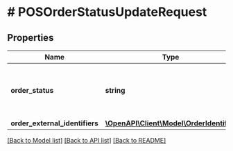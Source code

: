 # # POSOrderStatusUpdateRequest

## Properties

Name | Type | Description | Notes
------------ | ------------- | ------------- | -------------
**order_status** | **string** | The requested status to transition the order to. |
**order_external_identifiers** | [**\OpenAPI\Client\Model\OrderIdentifier**](OrderIdentifier.md) |  |

[[Back to Model list]](../../README.md#models) [[Back to API list]](../../README.md#endpoints) [[Back to README]](../../README.md)
